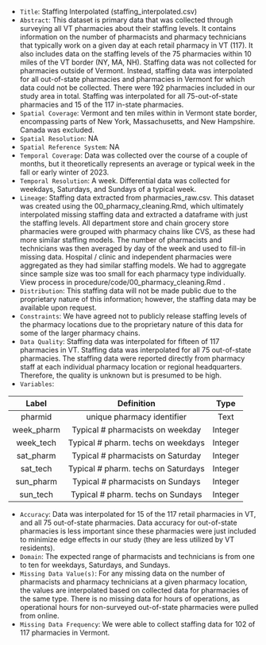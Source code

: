 - `Title`: Staffing Interpolated (staffing_interpolated.csv)
- `Abstract`: This dataset is primary data that was collected through surveying all VT pharmacies about their staffing levels. It contains information on the number of pharmacists and pharmacy technicians that typically work on a given day at each retail pharmacy in VT (117). It also includes data on the staffing levels of the 75 pharmacies within 10 miles of the VT border (NY, MA, NH). Staffing data was not collected for pharmacies outside of Vermont. Instead, staffing data was interpolated for all out-of-state pharmacies and pharmacies in Vermont for which data could not be collected. There were 192 pharmacies included in our study area in total. Staffing was interpolated for all 75-out-of-state pharmacies and 15 of the 117 in-state pharmacies. 
- `Spatial Coverage`: Vermont and ten miles within in Vermont state border, encompassing parts of New York, Massachusetts, and New Hampshire. Canada was excluded.
- `Spatial Resolution`: NA
- `Spatial Reference System`: NA
- `Temporal Coverage`: Data was collected over the course of a couple of months, but it theoretically represents an average or typical week in the fall or early winter of 2023.
- `Temporal Resolution`: A week. Differential data was collected for weekdays, Saturdays, and Sundays of a typical week.
- `Lineage`: Staffing data extracted from pharmacies_raw.csv. This dataset was created using the 00_pharmacy_cleaning.Rmd, which ultimately interpolated missing staffing data and extracted a dataframe with just the staffing levels. All department store and chain grocery store pharmacies were grouped with pharmacy chains like CVS, as these had more similar staffing models. The number of pharmacists and technicians was then averaged by day of the week and used to fill-in missing data. Hospital / clinic and independent pharmacies were aggregated as they had similar staffing models. We had to aggregate since sample size was too small for each pharmacy type individually. View process in procedure/code/00_pharmacy_cleaning.Rmd . 
- `Distribution`: This staffing data will not be made public due to the proprietary nature of this information; however, the staffing data may be available upon request.
- `Constraints`: We have agreed not to publicly release staffing levels of the pharmacy locations due to the proprietary nature of this data for some of the larger pharmacy chains.
- `Data Quality`: Staffing data was interpolated for fifteen of 117 pharmacies in VT. Staffing data was interpolated for all 75 out-of-state pharmacies. The staffing data were reported directly from pharmacy staff at each individual pharmacy location or regional headquarters. Therefore, the quality is unknown but is presumed to be high.
- `Variables`:

| Label | Definition | Type |
| :--: | :--: | :--: |
| pharmid | unique pharmacy identifier | Text|
| week_pharm| Typical # pharmacists on weekday | Integer |
| week_tech| Typical # pharm. techs on weekdays  | Integer |
| sat_pharm| Typical # pharmacists on Saturday | Integer|
| sat_tech| Typical # pharm. techs on Saturdays  | Integer|
| sun_pharm| Typical # pharmacists on Sundays | Integer |
| sun_tech| Typical # pharm. techs on Sundays| Integer|


  - `Accuracy`: Data was interpolated for 15 of the 117 retail pharmacies in VT, and all 75 out-of-state pharmacies. Data accuracy for out-of-state pharmacies is less important since these pharmacies were just included to minimize edge effects in our study (they are less utilized by VT residents). 
  - `Domain`: The expected range of pharmacists and technicians is from one to ten for weekdays, Saturdays, and Sundays.
  - `Missing Data Value(s)`: For any missing data on the number of pharmacists and pharmacy technicians at a given pharmacy location, the values are interpolated based on collected data for pharmacies of the same type. There is no missing data for hours of operations, as operational hours for non-surveyed out-of-state pharmacies were pulled from online.
  - `Missing Data Frequency`: We were able to collect staffing data for 102 of 117 pharmacies in Vermont.
